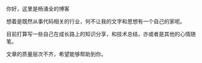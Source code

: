 你好，这里是杨涌全的博客  

想着是既然从事代码相关的行业，何不让我的文字和思想有一个自己的家呢。  

目前打算写一些自己在成长路上的知识分享，和技术总结，亦或者是其他的心情随笔。  

文章的质量层次不齐，希望能够帮助到你。

